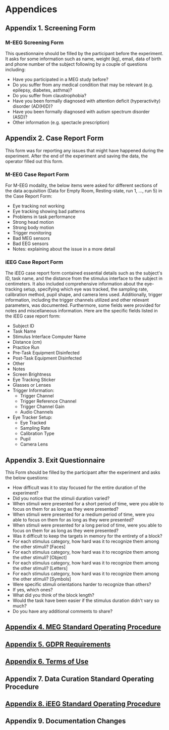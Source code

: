 # Appendices

## Appendix 1. Screening Form

### M-EEG Screening Form

This questionnaire should be filled by the participant before the experiment. It asks for some information such as name, weight (kg), email, data of birth and phone number of the subject following by a couple of questions including:

* Have you participated in a MEG study before?
* Do you suffer from any medical condition that may be relevant (e.g. epilepsy, diabetes, asthma)?
* Do you suffer from claustrophobia?
* Have you been formally diagnosed with attention deficit (hyperactivity) disorder (AD(H)D)?
* Have you been formally diagnosed with autism spectrum disorder (ASD)?
* Other information (e.g. spectacle prescription)

## Appendix 2. Case Report Form

This form was for reporting any issues that might have happened during the experiment. After the end of the experiment and saving the data, the operator filled out this form.

### M-EEG Case Report Form

For M-EEG modality, the below items were asked for different sections of the data acquisition (Data for Empty Room, Resting-state, run 1, …, run 5) in the Case Report Form:

* Eye tracking not working
* Eye tracking showing bad patterns
* Problems in task performance
* Strong head motion
* Strong body motion
* Trigger monitoring
* Bad MEG sensors
* Bad EEG sensors
* Notes: explaining about the issue in a more detail

### iEEG Case Report Form

The iEEG case report form contained essential details such as the subject's ID, task name, and the distance from the stimulus interface to the subject in centimeters. It also included comprehensive information about the eye-tracking setup, specifying which eye was tracked, the sampling rate, calibration method, pupil shape, and camera lens used. Additionally, trigger information, including the trigger channels utilized and other relevant parameters, was documented. Furthermore, some fields were provided for notes and miscellaneous information. Here are the specific fields listed in the iEEG case report form:

- Subject ID
- Task Name
- Stimulus Interface Computer Name
- Distance (cm)
- Practice Run
- Pre-Task Equipment Disinfected
- Post-Task Equipment Disinfected
- Other
- Notes
- Screen Brightness
- Eye Tracking Sticker
- Glasses or Lenses
- Trigger Information:
    - Trigger Channel
    - Trigger Reference Channel
    - Trigger Channel Gain
    - Audio Channels
- Eye Tracker Setup:
    - Eye Tracked
    - Sampling Rate
    - Calibration Type
    - Pupil
    - Camera Lens

## Appendix 3. Exit Questionnaire

This Form should be filled by the participant after the experiment and asks the below questions:

* How difficult was it to stay focused for the entire duration of the experiment?
* Did you notice that the stimuli duration varied?
* When stimuli were presented for a short period of time, were you able to focus on them for as long as they were presented?
* When stimuli were presented for a medium period of time, were you able to focus on them for as long as they were presented?
* When stimuli were presented for a long period of time, were you able to focus on them for as long as they were presented?
* Was it difficult to keep the targets in memory for the entirety of a block?
* For each stimulus category, how hard was it to recognize them among the other stimuli? [Faces]
* For each stimulus category, how hard was it to recognize them among the other stimuli? [Object]
* For each stimulus category, how hard was it to recognize them among the other stimuli? [Letters]
* For each stimulus category, how hard was it to recognize them among the other stimuli? [Symbols]
* Were specific stimuli orientations harder to recognize than others?
* If yes, which ones?
* What did you think of the block length?
* Would the task have been easier if the stimulus duration didn't vary so much?
* Do you have any additional comments to share?

## [Appendix 4. MEG Standard Operating Procedure](https://github.com/Cogitate-consortium/cogitate-data/raw/main/assets/documentation_v1.0/linked_files_v1.0/MEG%20SOP_v1.0.pdf)

## [Appendix 5. GDPR Requirements](https://github.com/Cogitate-consortium/cogitate-data/raw/main/assets/documentation_v1.0/linked_files_v1.0/Cogitate_GDPR_v1.pdf)

## [Appendix 6. Terms of Use](https://github.com/Cogitate-consortium/cogitate-data/raw/main/assets/documentation_v1.0/linked_files_v1.0/Cogitate_ToU_v1.pdf)

## Appendix 7. Data Curation Standard Operating Procedure

## [Appendix 8. iEEG Standard Operating Procedure](https://github.com/Cogitate-consortium/cogitate-data/raw/main/assets/documentation_v1.1/linked_files_v1.1/SOP%20iEEG%20General_v2.pdf)

## Appendix 9. Documentation Changes
